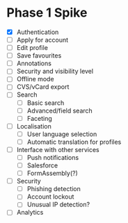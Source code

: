 # Phase 1 Spike

- [x] Authentication
- [ ] Apply for account
- [ ] Edit profile
- [ ] Save favourites
- [ ] Annotations
- [ ] Security and visibility level
- [ ] Offline mode
- [ ] CVS/vCard export
- [ ] Search
  - [ ] Basic search
  - [ ] Advanced/field search
  - [ ] Faceting
- [ ] Localisation
  - [ ] User language selection
  - [ ] Automatic translation for profiles
- [ ] Interface with other services
  - [ ] Push notifications
  - [ ] Salesforce
  - [ ] FormAssembly(?)
- [ ] Security
  - [ ] Phishing detection
  - [ ] Account lockout
  - [ ] Unusual IP detection?
- [ ] Analytics
